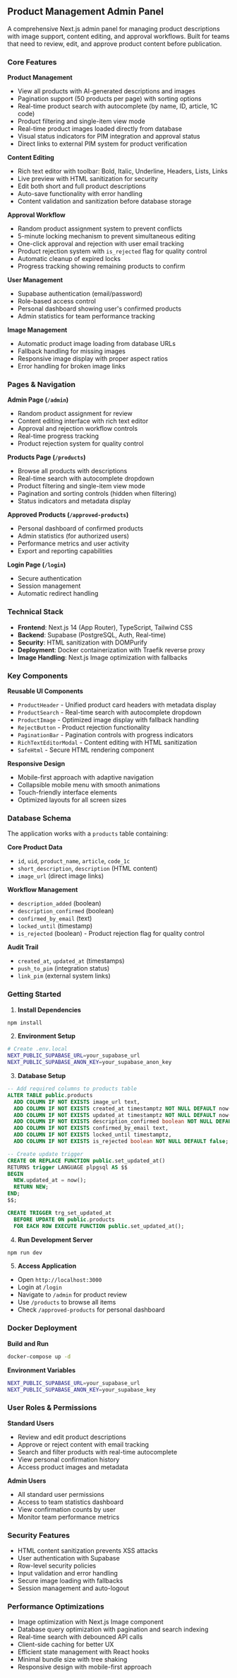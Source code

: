 ## Product Management Admin Panel

A comprehensive Next.js admin panel for managing product descriptions with image support, content editing, and approval workflows. Built for teams that need to review, edit, and approve product content before publication.

### Core Features

**Product Management**
- View all products with AI-generated descriptions and images
- Pagination support (50 products per page) with sorting options
- Real-time product search with autocomplete (by name, ID, article, 1C code)
- Product filtering and single-item view mode
- Real-time product images loaded directly from database
- Visual status indicators for PIM integration and approval status
- Direct links to external PIM system for product verification

**Content Editing**
- Rich text editor with toolbar: Bold, Italic, Underline, Headers, Lists, Links
- Live preview with HTML sanitization for security
- Edit both short and full product descriptions
- Auto-save functionality with error handling
- Content validation and sanitization before database storage

**Approval Workflow**
- Random product assignment system to prevent conflicts
- 5-minute locking mechanism to prevent simultaneous editing
- One-click approval and rejection with user email tracking
- Product rejection system with `is_rejected` flag for quality control
- Automatic cleanup of expired locks
- Progress tracking showing remaining products to confirm

**User Management**
- Supabase authentication (email/password)
- Role-based access control
- Personal dashboard showing user's confirmed products
- Admin statistics for team performance tracking

**Image Management**
- Automatic product image loading from database URLs
- Fallback handling for missing images
- Responsive image display with proper aspect ratios
- Error handling for broken image links

### Pages & Navigation

**Admin Page (`/admin`)**
- Random product assignment for review
- Content editing interface with rich text editor
- Approval and rejection workflow controls
- Real-time progress tracking
- Product rejection system for quality control

**Products Page (`/products`)**
- Browse all products with descriptions
- Real-time search with autocomplete dropdown
- Product filtering and single-item view mode
- Pagination and sorting controls (hidden when filtering)
- Status indicators and metadata display

**Approved Products (`/approved-products`)**
- Personal dashboard of confirmed products
- Admin statistics (for authorized users)
- Performance metrics and user activity
- Export and reporting capabilities

**Login Page (`/login`)**
- Secure authentication
- Session management
- Automatic redirect handling

### Technical Stack

- **Frontend**: Next.js 14 (App Router), TypeScript, Tailwind CSS
- **Backend**: Supabase (PostgreSQL, Auth, Real-time)
- **Security**: HTML sanitization with DOMPurify
- **Deployment**: Docker containerization with Traefik reverse proxy
- **Image Handling**: Next.js Image optimization with fallbacks

### Key Components

**Reusable UI Components**
- `ProductHeader` - Unified product card headers with metadata display
- `ProductSearch` - Real-time search with autocomplete dropdown
- `ProductImage` - Optimized image display with fallback handling
- `RejectButton` - Product rejection functionality
- `PaginationBar` - Pagination controls with progress indicators
- `RichTextEditorModal` - Content editing with HTML sanitization
- `SafeHtml` - Secure HTML rendering component

**Responsive Design**
- Mobile-first approach with adaptive navigation
- Collapsible mobile menu with smooth animations
- Touch-friendly interface elements
- Optimized layouts for all screen sizes

### Database Schema

The application works with a `products` table containing:

**Core Product Data**
- `id`, `uid`, `product_name`, `article`, `code_1c`
- `short_description`, `description` (HTML content)
- `image_url` (direct image links)

**Workflow Management**
- `description_added` (boolean)
- `description_confirmed` (boolean)
- `confirmed_by_email` (text)
- `locked_until` (timestamp)
- `is_rejected` (boolean) - Product rejection flag for quality control

**Audit Trail**
- `created_at`, `updated_at` (timestamps)
- `push_to_pim` (integration status)
- `link_pim` (external system links)

### Getting Started

1. **Install Dependencies**
```bash
npm install
```

2. **Environment Setup**
```bash
# Create .env.local
NEXT_PUBLIC_SUPABASE_URL=your_supabase_url
NEXT_PUBLIC_SUPABASE_ANON_KEY=your_supabase_anon_key
```

3. **Database Setup**
```sql
-- Add required columns to products table
ALTER TABLE public.products
  ADD COLUMN IF NOT EXISTS image_url text,
  ADD COLUMN IF NOT EXISTS created_at timestamptz NOT NULL DEFAULT now(),
  ADD COLUMN IF NOT EXISTS updated_at timestamptz NOT NULL DEFAULT now(),
  ADD COLUMN IF NOT EXISTS description_confirmed boolean NOT NULL DEFAULT false,
  ADD COLUMN IF NOT EXISTS confirmed_by_email text,
  ADD COLUMN IF NOT EXISTS locked_until timestamptz,
  ADD COLUMN IF NOT EXISTS is_rejected boolean NOT NULL DEFAULT false;

-- Create update trigger
CREATE OR REPLACE FUNCTION public.set_updated_at()
RETURNS trigger LANGUAGE plpgsql AS $$
BEGIN
  NEW.updated_at = now();
  RETURN NEW;
END;
$$;

CREATE TRIGGER trg_set_updated_at
  BEFORE UPDATE ON public.products
  FOR EACH ROW EXECUTE FUNCTION public.set_updated_at();
```

4. **Run Development Server**
```bash
npm run dev
```

5. **Access Application**
- Open `http://localhost:3000`
- Login at `/login`
- Navigate to `/admin` for product review
- Use `/products` to browse all items
- Check `/approved-products` for personal dashboard

### Docker Deployment

**Build and Run**
```bash
docker-compose up -d
```

**Environment Variables**
```bash
NEXT_PUBLIC_SUPABASE_URL=your_supabase_url
NEXT_PUBLIC_SUPABASE_ANON_KEY=your_supabase_key
```

### User Roles & Permissions

**Standard Users**
- Review and edit product descriptions
- Approve or reject content with email tracking
- Search and filter products with real-time autocomplete
- View personal confirmation history
- Access product images and metadata

**Admin Users**
- All standard user permissions
- Access to team statistics dashboard
- View confirmation counts by user
- Monitor team performance metrics

### Security Features

- HTML content sanitization prevents XSS attacks
- User authentication with Supabase
- Row-level security policies
- Input validation and error handling
- Secure image loading with fallbacks
- Session management and auto-logout

### Performance Optimizations

- Image optimization with Next.js Image component
- Database query optimization with pagination and search indexing
- Real-time search with debounced API calls
- Client-side caching for better UX
- Efficient state management with React hooks
- Minimal bundle size with tree shaking
- Responsive design with mobile-first approach
